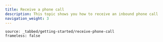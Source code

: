 ```yaml
---
title: Receive a phone call
description: This topic shows you how to receive an inbound phone call.
navigation_weight: 3
---
```


```tabbed_content
source: _tabbed/getting-started/receive-phone-call
frameless: false
```
